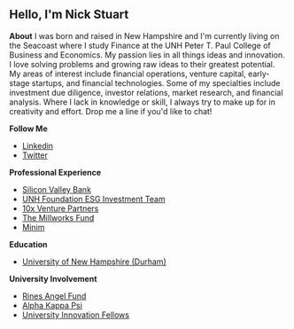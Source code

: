## Hello, I'm Nick Stuart
<b>About</b>
I was born and raised in New Hampshire and I'm currently living on the Seacoast where I study Finance at the UNH Peter T. Paul College of Business and Economics. My passion lies in all things ideas and innovation. I love solving problems and growing raw ideas to their greatest potential. My areas of interest include financial operations, venture capital, early-stage startups, and financial technologies. Some of my specialties include investment due diligence, investor relations, market research, and financial analysis. Where I lack in knowledge or skill, I always try to make up for in creativity and effort. Drop me a line if you'd like to chat!


<b>Follow Me</b>
<ul>
<li><a href="https://www.linkedin.com/in/nicholasstuart/">Linkedin</a></li>
<li><a href="https://twitter.com/_NickStuart_">Twitter</a></li>
</ul>

<b>Professional Experience</b>
<ul>
<li><a href="https://www.svb.com/">Silicon Valley Bank</a></li>
<li><a href="https://www.unh.edu/unhtoday/2017/07/committee-investor-responsibility-established">UNH Foundation ESG Investment Team</a></li>
<li><a href="https://www.10xvp.com/">10x Venture Partners</a></li>
<li><a href="https://millworksfund.com/">The Millworks Fund</a></li>
<li><a href="www.minim.co">Minim</a></li>
</ul>

<b>Education</b>
<ul>
<li><a href="www.unh.edu">University of New Hampshire (Durham)</a></li>
</ul>

<b>University Involvement</b>
<ul>
<li><a href="www.rinesfund.com">Rines Angel Fund</a></li>
<li><a href="https://akpsi.org/">Alpha Kappa Psi</a></li>
<li><a href="https://universityinnovationfellows.org/">University Innovation Fellows</a></li>
</ul>
